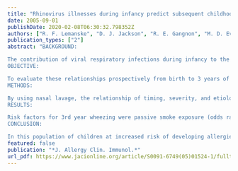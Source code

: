 ```yaml
---
title: "Rhinovirus illnesses during infancy predict subsequent childhood wheezing"
date: 2005-09-01
publishDate: 2020-02-08T06:30:32.798352Z
authors: ["R. F. Lemanske", "D. J. Jackson", "R. E. Gangnon", "M. D. Evans", "Z. Li", "P. A. Shult", "C. J. Kirk", "E. Reisdorf", "K. A. Roberg", "E. L. Anderson", "K. T. Carlson-Dakes", "K. J. Adler", "S. Gilbertson-White", "T. E. Pappas", "D. F. Dasilva", "C. J. Tisler", "J. E. Gern"]
publication_types: ["2"]
abstract: "BACKGROUND:

The contribution of viral respiratory infections during infancy to the development of subsequent wheezing and/or allergic diseases in early childhood is not established.
OBJECTIVE:

To evaluate these relationships prospectively from birth to 3 years of age in 285 children genetically at high risk for developing allergic respiratory diseases.
METHODS:

By using nasal lavage, the relationship of timing, severity, and etiology of viral respiratory infections during infancy to wheezing in the 3rd year of life was evaluated. In addition, genetic and environmental factors that could modify risk of infections and wheezing prevalence were analyzed.
RESULTS:

Risk factors for 3rd year wheezing were passive smoke exposure (odds ratio [OR]=2.1), older siblings (OR=2.5), allergic sensitization to foods at age 1 year (OR=2.0), any moderate to severe respiratory illness without wheezing during infancy (OR=3.6), and at least 1 wheezing illness with respiratory syncytial virus (RSV; OR=3.0), rhinovirus (OR=10) and/or non-rhinovirus/RSV pathogens (OR=3.9) during infancy. When viral etiology was considered, 1st-year wheezing illnesses caused by rhinovirus infection were the strongest predictor of subsequent 3rd year wheezing (OR=6.6; P < .0001). Moreover, 63% of infants who wheezed during rhinovirus seasons continued to wheeze in the 3rd year of life, compared with only 20% of all other infants (OR=6.6; P < .0001).
CONCLUSION:

In this population of children at increased risk of developing allergies and asthma, the most significant risk factor for the development of preschool childhood wheezing is the occurrence of symptomatic rhinovirus illnesses during infancy that are clinically and prognostically informative based on their seasonal nature."
featured: false
publication: "*J. Allergy Clin. Immunol.*"
url_pdf: https://www.jacionline.org/article/S0091-6749(05)01524-1/fulltext
---
```


